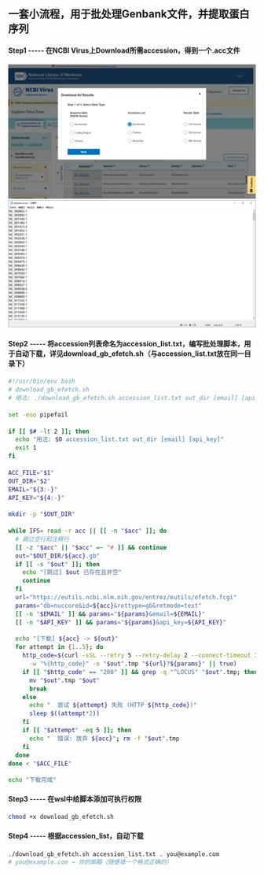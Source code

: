 ## 一套小流程，用于批处理Genbank文件，并提取蛋白序列

#### Step1 ----- 在NCBI Virus上Download所需accession，得到一个.acc文件

<img src="images/1.png" alt="NCBI Virus Accession_download" width="800">
<img src="images/2.png" alt="accession.acc" width="800">

#### Step2 ----- 将accession列表命名为accession_list.txt，编写批处理脚本，用于自动下载，详见download_gb_efetch.sh（与accession_list.txt放在同一目录下）
```bash
#!/usr/bin/env bash
# download_gb_efetch.sh
# 用法: ./download_gb_efetch.sh accession_list.txt out_dir [email] [api_key]

set -euo pipefail

if [[ $# -lt 2 ]]; then
  echo "用法: $0 accession_list.txt out_dir [email] [api_key]"
  exit 1
fi

ACC_FILE="$1"
OUT_DIR="$2"
EMAIL="${3:-}"
API_KEY="${4:-}"

mkdir -p "$OUT_DIR"

while IFS= read -r acc || [[ -n "$acc" ]]; do
  # 跳过空行和注释行
  [[ -z "$acc" || "$acc" =~ ^# ]] && continue
  out="$OUT_DIR/${acc}.gb"
  if [[ -s "$out" ]]; then
    echo "[跳过] $out 已存在且非空"
    continue
  fi
  url="https://eutils.ncbi.nlm.nih.gov/entrez/eutils/efetch.fcgi"
  params="db=nuccore&id=${acc}&rettype=gb&retmode=text"
  [[ -n "$EMAIL" ]] && params="${params}&email=${EMAIL}"
  [[ -n "$API_KEY" ]] && params="${params}&api_key=${API_KEY}"

  echo "[下载] ${acc} -> ${out}"
  for attempt in {1..5}; do
    http_code=$(curl -sSL --retry 5 --retry-delay 2 --connect-timeout 10 \
      -w "%{http_code}" -o "$out".tmp "${url}?${params}" || true)
    if [[ "$http_code" == "200" ]] && grep -q "^LOCUS" "$out".tmp; then
      mv "$out".tmp "$out"
      break
    else
      echo "  尝试 ${attempt} 失败 (HTTP ${http_code})"
      sleep $((attempt*2))
    fi
    if [[ "$attempt" -eq 5 ]]; then
      echo "  错误: 放弃 ${acc}"; rm -f "$out".tmp
    fi
  done
done < "$ACC_FILE"

echo "下载完成"
```

#### Step3 ----- 在wsl中给脚本添加可执行权限
```bash
chmod +x download_gb_efetch.sh
```

#### Step4 ----- 根据accession_list，自动下载
```bash
./download_gb_efetch.sh accession_list.txt . you@example.com
# you@example.com → 你的邮箱（随便填一个格式正确的）
```
